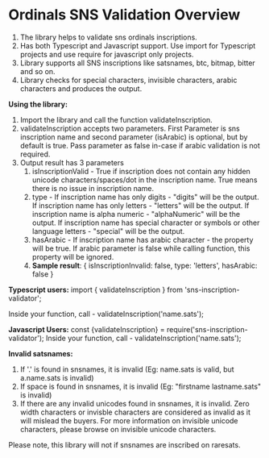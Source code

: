 # Ordinals SNS Validation Overview
1. The library helps to validate sns ordinals inscriptions.
2. Has both Typescript and Javascript support. Use import for Typescript projects and use require for javascript only projects.
3. Library supports all SNS inscriptions like satsnames, btc, bitmap, bitter and so on.
4. Library checks for special characters, invisible characters, arabic characters and produces the output.

**Using the library:**
1. Import the library and call the function validateInscription.
2. validateInscription accepts two parameters. First Parameter is sns inscription name and second parameter (isArabic) is optional, but by default is true. Pass parameter as false in-case if arabic validation is not required.
3. Output result has 3 parameters
     1. isInscriptionValid - True if inscription does not contain any hidden unicode characters/spaces/dot in the inscription name. True means there is no issue in inscription name.
     2. type - If inscription name has only digits  - "digits" will be the output. If inscription name has only letters - "letters" will be the output.  If inscription name is alpha numeric - "alphaNumeric" will be the output. If inscription name has special character or symbols or other language letters - "special" will be the output.
     3. hasArabic - If inscription name has arabic character - the property will be true. If arabic parameter is false while calling function, this property will be ignored.
     4. **Sample result**: { isInscriptionInvalid: false, type: 'letters', hasArabic: false }
  
**Typescript users:**
import { validateInscription } from 'sns-inscription-validator';

Inside your function, call - validateInscription('name.sats');

**Javascript Users:**
const {validateInscription} = require('sns-inscription-validator');
Inside your function, call - validateInscription('name.sats');

**Invalid satsnames:**
1. If '.' is found in snsnames, it is invalid (Eg: name.sats is valid, but a.name.sats is invalid)
2. If space is found in snsnames, it is invalid (Eg: "firstname lastname.sats" is invalid)
3. If there are any invalid unicodes found in snsnames, it is invalid. Zero width characters or invisble characters are considered as invalid as it will mislead the buyers. For more information on invisible unicode characters, please browse on invisible unicode characters.


Please note, this library will not if snsnames are inscribed on raresats.